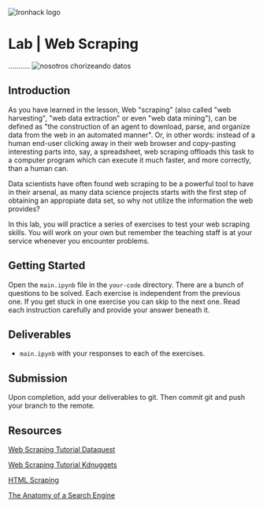 ![Ironhack logo](https://i.imgur.com/1QgrNNw.png)

# Lab | Web Scraping
...........
![nosotros chorizeando datos](https://camo.githubusercontent.com/2354ca5c82a93a2e2e779eb7cd4ab29516a662910bbafcc358f4b6b190f74201/68747470733a2f2f7265637572736f732e6270732e636f6d2e65732f66696c65732f3636352f30302e6a7067)

## Introduction

As you have learned in the lesson, Web "scraping" (also called "web harvesting", "web data extraction" or even "web data mining"), can be defined as "the construction of an agent to download, parse, and organize data from the web in an automated manner". Or, in other words: instead of a human end-user clicking away in their web browser and copy-pasting interesting parts into, say, a spreadsheet, web scraping offloads this task to a computer program which can execute it much faster, and more correctly, than a human can. 

Data scientists have often found web scraping to be a powerful tool to have in their arsenal, as many data science projects starts with the first step of obtaining an appropiate data set, so why not utilize the information the web provides?

In this lab, you will practice a series of exercises to test your web scraping skills. You will work on your own but remember the teaching staff is at your service whenever you encounter problems.

## Getting Started

Open the `main.ipynb` file in the `your-code` directory. There are a bunch of questions to be solved. Each exercise is independent from the previous one. If you get stuck in one exercise you can skip to the next one. Read each instruction carefully and provide your answer beneath it. 

## Deliverables

- `main.ipynb` with your responses to each of the exercises.

## Submission

Upon completion, add your deliverables to git. Then commit git and push your branch to the remote.

## Resources

[Web Scraping Tutorial Dataquest](https://www.dataquest.io/blog/web-scraping-tutorial-python/)

[Web Scraping Tutorial Kdnuggets](https://www.kdnuggets.com/2018/02/web-scraping-tutorial-python.html)

[HTML Scraping](https://docs.python-guide.org/scenarios/scrape/)

[The Anatomy of a Search Engine](http://infolab.stanford.edu/~backrub/google.html)

